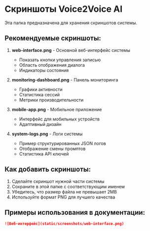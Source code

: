 # Скриншоты Voice2Voice AI

Эта папка предназначена для хранения скриншотов системы.

## Рекомендуемые скриншоты:

1. **web-interface.png** - Основной веб-интерфейс системы
   - Показать кнопки управления записью
   - Область отображения диалога
   - Индикаторы состояния

2. **monitoring-dashboard.png** - Панель мониторинга
   - Графики активности
   - Статистика сессий
   - Метрики производительности

3. **mobile-app.png** - Мобильное приложение
   - Интерфейс для мобильных устройств
   - Адаптивный дизайн

4. **system-logs.png** - Логи системы
   - Пример структурированных JSON логов
   - Отображение смены промптов
   - Статистика API ключей

## Как добавить скриншоты:

1. Сделайте скриншот нужной части системы
2. Сохраните в этой папке с соответствующим именем
3. Убедитесь, что размер файла не превышает 2MB
4. Используйте формат PNG для лучшего качества

## Примеры использования в документации:

```markdown
![Веб-интерфейс](static/screenshots/web-interface.png)
```